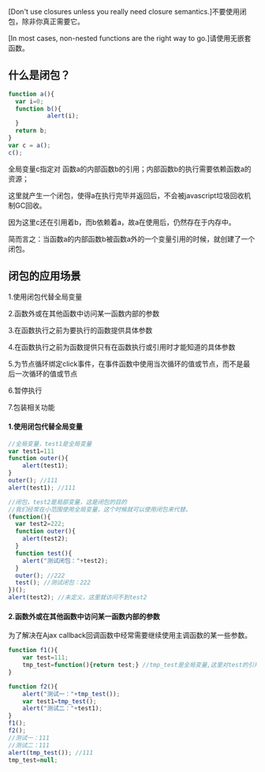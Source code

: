 [Don't use closures unless you really need closure  semantics.]不要使用闭包，除非你真正需要它。

[In most cases, non-nested functions are the right way to go.]请使用无嵌套函数。

## 什么是闭包？
```js
function a(){
  var i=0;
  function b(){
           alert(i);       
  }       
  return b;   
}   
var c = a();   
c();
```

全局变量c指定对 函数a的内部函数b的引用；内部函数b的执行需要依赖函数a的资源；

这里就产生一个闭包，使得a在执行完毕并返回后，不会被javascript垃圾回收机制GC回收。

因为这里c还在引用着b，而b依赖着a，故a在使用后，仍然存在于内存中。

简而言之：当函数a的内部函数b被函数a外的一个变量引用的时候，就创建了一个闭包。

## 闭包的应用场景
1.使用闭包代替全局变量

2.函数外或在其他函数中访问某一函数内部的参数

3.在函数执行之前为要执行的函数提供具体参数

4.在函数执行之前为函数提供只有在函数执行或引用时才能知道的具体参数

5.为节点循环绑定click事件，在事件函数中使用当次循环的值或节点，而不是最后一次循环的值或节点

6.暂停执行

7.包装相关功能

#### 1.使用闭包代替全局变量

```js
//全局变量，test1是全局变量
var test1=111
function outer(){
    alert(test1);
}
outer(); //111
alert(test1); //111
```
```js
//闭包，test2是局部变量，这是闭包的目的
//我们经常在小范围使用全局变量，这个时候就可以使用闭包来代替。
(function(){
  var test2=222;
  function outer(){
    alert(test2);
  }
  function test(){
    alert("测试闭包："+test2);
  }
  outer(); //222
  test(); //测试闭包：222
})();
alert(test2); //未定义，这里就访问不到test2
```

#### 2.函数外或在其他函数中访问某一函数内部的参数

为了解决在Ajax callback回调函数中经常需要继续使用主调函数的某一些参数。

```js
function f1(){
    var test=111;
    tmp_test=function(){return test;} //tmp_test是全局变量,这里对test的引用，产生闭包
}

function f2(){
    alert("测试一："+tmp_test());
    var test1=tmp_test();
    alert("测试二："+test1);
}
f1();
f2();
//测试一：111
//测试二：111
alert(tmp_test()); //111
tmp_test=null;
```
